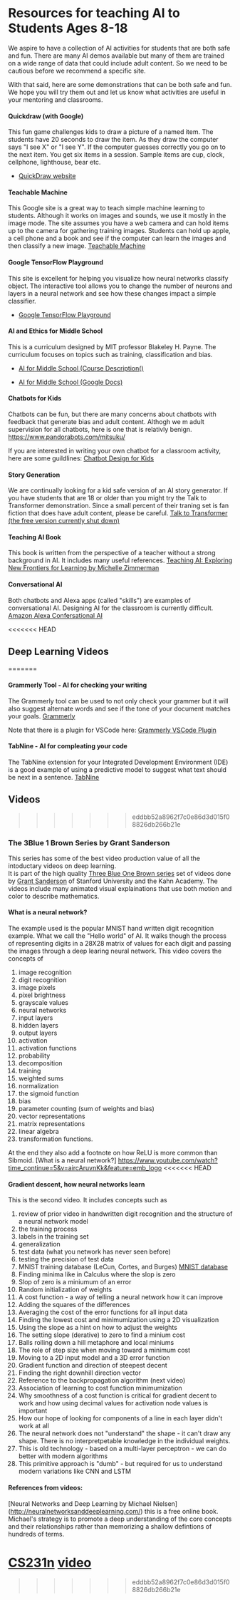 # Resources for teaching AI to Students Ages 8-18
We aspire to have a collection of AI activities for students
that are both safe and fun.  There are many AI demos available
but many of them are trained on a wide range of data that could
include adult content.  So we need to be cautious before we recommend
a specific site.

With that said, here are some demonstrations that can be both safe and
fun.  We hope you will try them out and let us know what activities are
useful in your mentoring and classrooms.

#### Quickdraw (with Google)
This fun game challenges kids to draw a picture of a named item.  The students
have 20 seconds to draw the item.  As they draw the computer says "I see X"
or "I see Y".  If the computer guesses correctly you go on to the next item.
You get six items in a session.  Sample items are cup, clock, cellphone, lighthouse, bear etc.

* [QuickDraw website](https://quickdraw.withgoogle.com/)

#### Teachable Machine

This Google site is a great way to teach simple machine learning to students.
Although it works on images and sounds, we use it mostly in the image mode.
The site assumes you have a web camera and can hold items up to the camera for
gathering training images.  Students can hold up apple, a cell phone and
a book and see if the computer can learn the images and then classify a new
image.
[Teachable Machine](https://teachablemachine.withgoogle.com)

#### Google TensorFlow Playground

This site is excellent for helping you visualize
how neural networks classify object.  The interactive
tool allows you to change the number of neurons and
layers in a neural network and see how these changes
impact a simple classifier.

* [Google TensorFlow Playground](http://playground.tensorflow.org/)

#### AI and Ethics for Middle School

This is a curriculum designed by MIT professor Blakeley H. Payne.
The curriculum focuses on topics such as training, classification and bias.

* [AI for Middle School (Course Description()](https://www.media.mit.edu/projects/ai-ethics-for-middle-school/overview/)

* [AI for Middle School (Google Docs)](https://docs.google.com/document/d/1e9wx9oBg7CR0s5O7YnYHVmX7H7pnITfoDxNdrSGkp60/edit#heading=h.ictx1ljsx0z4)

#### Chatbots for Kids
Chatbots can be fun, but there are many concerns about chatbots with feedback that
generate bias and adult content.  Althogh we m adult supervision for all chatbots, here is one that is relativly benign.
https://www.pandorabots.com/mitsuku/

If you are interested in writing your own chatbot for a classroom activity, here are some guildlines:
[Chatbot Design for Kids](https://www.invisionapp.com/inside-design/chatbot-design-kids/)

#### Story Generation
We are continually looking for a kid safe version of an AI story generator.  If you have students that are 18 or older than you might try the Talk to Transformer
demonstration.  Since a small percent of their traning set is fan fiction that does
have adult content, please be careful.
[Talk to Transformer (the free version currently shut down)](http://talktotransformer.com)

#### Teaching AI Book
This book is written from the perspective of a teacher without a strong
background in AI.  It includes many useful references.
[Teaching AI: Exploring New Frontiers for Learning by Michelle Zimmerman](https://id.iste.org/resources/product?id=4209&format=Book&name=Teaching+AI)

#### Conversational AI
Both chatbots and Alexa apps (called "skills") are examples of conversational AI.
Designing AI for the classroom is currently difficult.
[Amazon Alexa Confersational AI](https://developer.amazon.com/en-US/alexa/alexa-skills-kit/conversational-ai)

<<<<<<< HEAD
## Deep Learning Videos
=======
#### Grammerly Tool - AI for checking your writing
The Grammerly tool can be used to not only check your grammer but it will also suggest alternate words and see if the tone of your document
matches your goals.
[Grammerly](grammerly.com)

Note that there is a plugin for VSCode here:
[Grammerly VSCode Plugin](https://github.com/znck/grammarl)

#### TabNine - AI for compleating your code
The TabNine extension for your Integrated Development Environment (IDE) is a good example of using a predictive model to suggest what text should be next in a sentence.
[TabNine](https://www.tabnine.com/)


## Videos
>>>>>>> eddbb52a8962f7c0e86d3d015f08826db266b21e

### The 3Blue 1 Brown Series by Grant Sanderson
This series has some of the best video production value of all the intoductary videos
on deep learning.  
It is part of the high quality [Three Blue One Brown series](https://www.youtube.com/playlist?list=PLZHQObOWTQDNU6R1_67000Dx_ZCJB-3pi) set of videos done by [Grant Sanderson](https://www.3blue1brown.com/about) of Stanford University and the Kahn Academy.  The videos include many animated visual explainations that use both motion and color to describe mathematics.

#### What is a neural network?
The example used is the popular MNIST hand written digit recognition example.  What we call the "Hello world" of AI.  It walks though the process of representing digits in a 28X28 matrix of values for each digit and passing the images through a deep learing neural network.
This video covers the concepts of

1. image recognition
2. digit recognition
3. image pixels
4. pixel brightness
5. grayscale values
6. neural networks
7. input layers
8. hidden layers
9. output layers
10. activation
11. activation functions
12. probability
13. decomposition
14. training
15. weighted sums
16. normalization
17. the sigmoid function
18. bias
19. parameter counting (sum of weights and bias)
20. vector representations
21. matrix representations
22. linear algebra
23. transformation functions.

At the end they also add a footnote on how ReLU is more common than Sibmoid.
[What is a neural network?]
https://www.youtube.com/watch?time_continue=5&v=aircAruvnKk&feature=emb_logo
<<<<<<< HEAD

#### Gradient descent, how neural networks learn
This is the second video.  It includes concepts such as

1. review of prior video in handwritten digit recognition and the structure of a neural network model
2. the training process
3. labels in the training set
4. generalization
5. test data (what you network has never seen before)
6. testing the precision of test data
7. MNIST training database (LeCun, Cortes, and Burges) [MNIST database](http://yann.lecun.com/exdb/mnist/)
8. Finding minima like in Calculus where the slop is zero
9. Slop of zero is a miniumum of an error
10. Random initialization of weights
11. A cost function - a way of telling a neural network how it can improve
12. Adding the squares of the differences
13. Averaging the cost of the error functions for all input data
14. Finding the lowest cost and minimumization using a 2D visualization
15. Using the slope as a hint on how to adjust the weights
16. The setting slope (derative) to zero to find a minium cost
17. Balls rolling down a hill metaphore and local miniums
18. The role of step size when moving toward a minimum cost
19. Moving to a 2D input model and a 3D error function
20. Gradient function and direction of steepest decent
21. Finding the right downhill direction vector
22. Reference to the backpropagation algorithm (next video)
23. Association of learning to cost function minimumization
24. Why smoothness of a cost function is critical for gradient decent to work and how using decimal values for activation node values is important
25. How our hope of looking for components of a line in each layer didn't work at all
26. The neural network does not "understand" the shape - it can't draw any shape.  There is no interpretpetable knowledge in the individual weights.
27. This is old technology - based on a multi-layer perceptron - we can do better with modern algorithms
28. This primitive approach is "dumb" - but required for us to understand modern variations like CNN and LSTM

#### References from videos:
[Neural Networks and Deep Learning by Michael Nielsen]
(http://neuralnetworksanddeeplearning.com/) this is a free online book.  Michael's strategy is to promote a deep understanding of the core concepts and their relationships rather than memorizing a shallow defintions of hundreds of terms.


[CS231n](http://cs231n.stanford.edu/slides/2017/cs231n_2017_lecture1.pdf)
[video](https://www.youtube.com/watch?v=vT1JzLTH4G4)
=======
>>>>>>> eddbb52a8962f7c0e86d3d015f08826db266b21e
